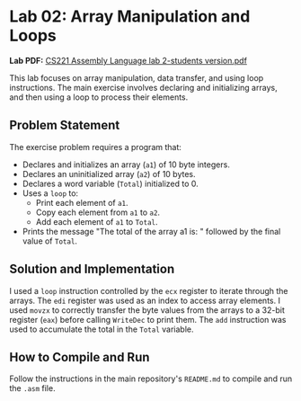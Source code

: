 # Lab 02: Array Manipulation and Loops

**Lab PDF:** [CS221 Assembly Language lab 2-students version.pdf](Lab02.pdf)

This lab focuses on array manipulation, data transfer, and using loop instructions. The main exercise involves declaring and initializing arrays, and then using a loop to process their elements.

## Problem Statement
The exercise problem requires a program that:
- Declares and initializes an array (`a1`) of 10 byte integers.
- Declares an uninitialized array (`a2`) of 10 bytes.
- Declares a word variable (`Total`) initialized to 0.
- Uses a `loop` to:
    - Print each element of `a1`.
    - Copy each element from `a1` to `a2`.
    - Add each element of `a1` to `Total`.
- Prints the message "The total of the array a1 is: " followed by the final value of `Total`.

## Solution and Implementation
I used a `loop` instruction controlled by the `ecx` register to iterate through the arrays. The `edi` register was used as an index to access array elements. I used `movzx` to correctly transfer the byte values from the arrays to a 32-bit register (`eax`) before calling `WriteDec` to print them. The `add` instruction was used to accumulate the total in the `Total` variable.

## How to Compile and Run
Follow the instructions in the main repository's `README.md` to compile and run the `.asm` file.